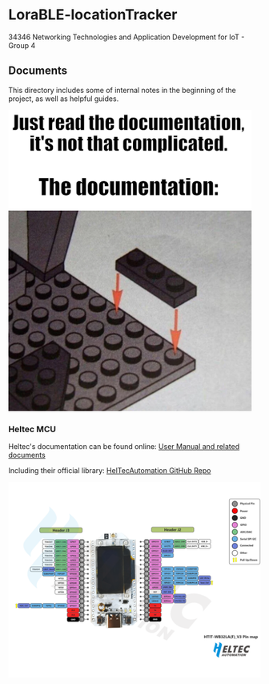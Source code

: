 # LoraBLE-locationTracker
34346 Networking Technologies and Application Development for IoT - Group 4

## Documents

This directory includes some of internal notes in the beginning of the project, as well as helpful guides.

![Documentation](./figures/documentation.png)

### Heltec MCU

Heltec's documentation can be found online: [User Manual and related documents](https://docs.heltec.org/en/node/esp32/wifi_lora_32/index.html)

Including their official library: [HelTecAutomation GitHub Repo](https://github.com/HelTecAutomation/Heltec_ESP32)

![Heltec LoRa 32 V3 Pinout](./figures/HTIT-WB32LA(F)_V3.png)
